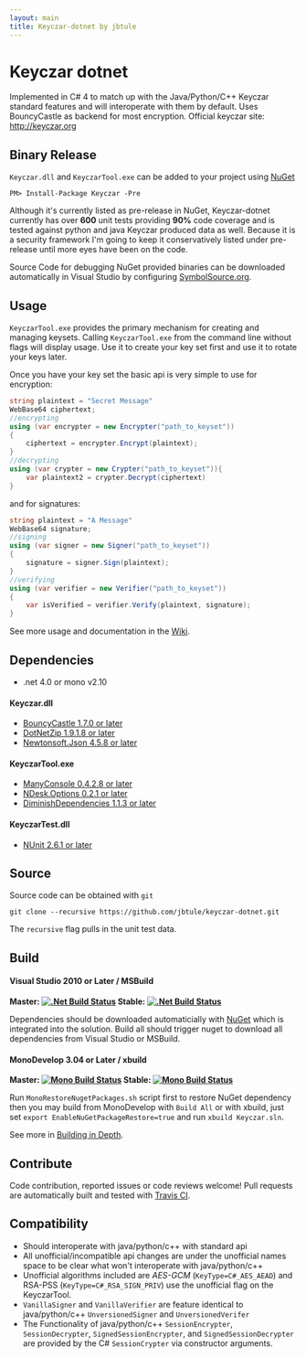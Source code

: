 ```yaml
---
layout: main
title: Keyczar-dotnet by jbtule
---
```


# Keyczar dotnet #
Implemented in C# 4 to match up with the Java/Python/C++ Keyczar standard features and will interoperate with them by default. Uses BouncyCastle as backend for most encryption. Official keyczar site: http://keyczar.org

## Binary Release ##
`Keyczar.dll` and `KeyczarTool.exe` can be added to your project using [NuGet](http://nuget.org/packages/Keyczar)

```
PM> Install-Package Keyczar -Pre
```

Although it's currently listed as pre-release in NuGet, Keyczar-dotnet currently has over **600** unit tests providing **90%** code coverage and is tested against python and java Keyczar produced data as well. Because it is a security framework I'm going to keep it conservatively listed under pre-release until more eyes have been on the code.

Source Code for debugging NuGet provided binaries can be downloaded automatically in Visual Studio by configuring [SymbolSource.org](http://www.symbolsource.org/Public/Home/VisualStudio).

## Usage ##

`KeyczarTool.exe` provides the primary mechanism for creating and managing keysets. Calling `KeyczarTool.exe` from the command line without flags will display usage. Use it to create your key set first and use it to rotate your keys later.

Once you have your key set the basic api is very simple to use for encryption:

```csharp
string plaintext = "Secret Message"
WebBase64 ciphertext;
//encrypting
using (var encrypter = new Encrypter("path_to_keyset"))
{
    ciphertext = encrypter.Encrypt(plaintext);
}
//decrypting
using (var crypter = new Crypter("path_to_keyset")){
    var plaintext2 = crypter.Decrypt(ciphertext)
}
```
and for signatures:

```csharp
string plaintext = "A Message"
WebBase64 signature;
//signing
using (var signer = new Signer("path_to_keyset"))
{
    signature = signer.Sign(plaintext);
}
//verifying
using (var verifier = new Verifier("path_to_keyset"))
{
    var isVerified = verifier.Verify(plaintext, signature);
}
```

See more usage and documentation in the [Wiki](http://github.com/jbtule/keyczar-dotnet/wiki).

## Dependencies ##

 - .net 4.0 or mono v2.10

#### Keyczar.dll ####

 - [BouncyCastle 1.7.0 or later](http://www.bouncycastle.org/csharp/)
 - [DotNetZip 1.9.1.8 or later](http://dotnetzip.codeplex.com/)
 - [Newtonsoft.Json 4.5.8 or later](http://json.codeplex.com/)

#### KeyczarTool.exe ####

 - [ManyConsole 0.4.2.8 or later](https://github.com/fschwiet/ManyConsole)
 - [NDesk.Options 0.2.1 or later](http://www.ndesk.org/Options)
 - [DiminishDependencies 1.1.3 or later](https://github.com/jbtule/diminish-dependencies)

#### KeyczarTest.dll ####

 - [NUnit 2.6.1 or later](http://www.nunit.org/)

## Source ##

Source code can be obtained with `git`

```
git clone --recursive https://github.com/jbtule/keyczar-dotnet.git
```

The `recursive` flag pulls in the unit test data.

## Build ##

#### Visual Studio 2010 or Later / MSBuild ####
**Master: [![.Net Build Status][1]][2] Stable: [![.Net Build Status][5]][6]**

Dependencies should be downloaded automaticially with [NuGet](http://nuget.org) which is integrated into the solution. Build all should trigger nuget to download all dependencies from Visual Studio or MSBuild. 

#### MonoDevelop 3.04 or Later / xbuild ####
**Master: [![ Mono Build Status][3]][4] Stable: [![ Mono Build Status][7]][8]**

Run `MonoRestoreNugetPackages.sh` script first to restore NuGet dependency then you may build from MonoDevelop with `Build All` or with xbuild, just set `export EnableNuGetPackageRestore=true` and run `xbuild Keyczar.sln`.

[1]:http://teamcity.codebetter.com/app/rest/builds/buildType:\(id:bt922\)/statusIcon
[2]:http://teamcity.codebetter.com/viewLog.html?buildTypeId=bt922&buildId=lastFinished&guest=1
[3]:https://travis-ci.org/jbtule/keyczar-dotnet.png?branch=master
[4]:https://travis-ci.org/jbtule/keyczar-dotnet
[5]:http://teamcity.codebetter.com/app/rest/builds/buildType:\(id:bt933\)/statusIcon
[6]:http://teamcity.codebetter.com/viewLog.html?buildTypeId=bt933&buildId=lastFinished&guest=1
[7]:https://travis-ci.org/jbtule/keyczar-dotnet.png?branch=stable
[8]:https://travis-ci.org/jbtule/keyczar-dotnet

See more in [Building in Depth](http://github.com/jbtule/keyczar-dotnet/wiki/Building-or-Testing-Keyczar-dotnet-in-Depth).

## Contribute ##

Code contribution, reported issues or code reviews welcome! Pull requests are automatically built and tested with [Travis CI](https://travis-ci.org/jbtule/keyczar-dotnet).

## Compatibility ##

 - Should interoperate with java/python/c++ with standard api
 - All unofficial/incompatible api changes are under the unofficial names space to be clear what won't interoperate with java/python/c++
 - Unofficial algorithms included are *AES-GCM* (`KeyType=C#_AES_AEAD`) and RSA-PSS (`KeyType=C#_RSA_SIGN_PRIV`) use the unofficial flag on the KeyczarTool.
 - `VanillaSigner` and `VanillaVerifier` are feature identical to java/python/c++ `UnversionedSigner` and `UnversionedVerifer`
 - The Functionality of java/python/c++ `SessionEncrypter`, `SessionDecrypter`, `SignedSessionEncrypter`, and `SignedSessionDecrypter` are provided by the C# `SessionCrypter` via constructor arguments.
